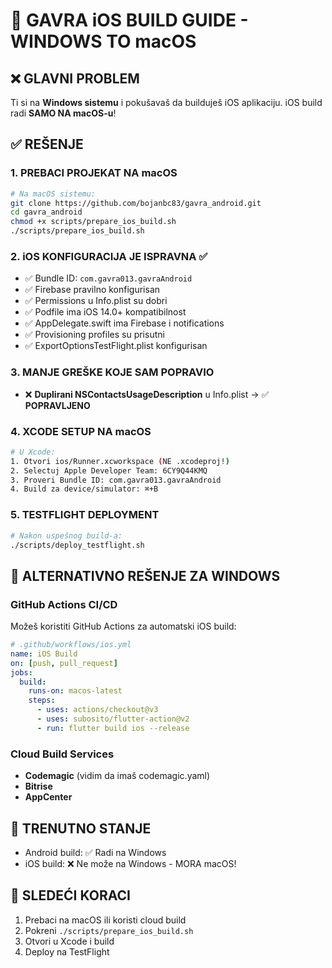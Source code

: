 # 🍎 GAVRA iOS BUILD GUIDE - WINDOWS TO macOS

## ❌ GLAVNI PROBLEM
Ti si na **Windows sistemu** i pokušavaš da builduješ iOS aplikaciju. iOS build radi **SAMO NA macOS-u**!

## ✅ REŠENJE

### 1. PREBACI PROJEKAT NA macOS
```bash
# Na macOS sistemu:
git clone https://github.com/bojanbc83/gavra_android.git
cd gavra_android
chmod +x scripts/prepare_ios_build.sh
./scripts/prepare_ios_build.sh
```

### 2. iOS KONFIGURACIJA JE ISPRAVNA ✅
- ✅ Bundle ID: `com.gavra013.gavraAndroid` 
- ✅ Firebase pravilno konfigurisan
- ✅ Permissions u Info.plist su dobri
- ✅ Podfile ima iOS 14.0+ kompatibilnost
- ✅ AppDelegate.swift ima Firebase i notifications
- ✅ Provisioning profiles su prisutni
- ✅ ExportOptionsTestFlight.plist konfigurisan

### 3. MANJE GREŠKE KOJE SAM POPRAVIO
- ❌ **Duplirani NSContactsUsageDescription** u Info.plist → ✅ **POPRAVLJENO**

### 4. XCODE SETUP NA macOS
```bash
# U Xcode:
1. Otvori ios/Runner.xcworkspace (NE .xcodeproj!)
2. Selectuj Apple Developer Team: 6CY9Q44KMQ
3. Proveri Bundle ID: com.gavra013.gavraAndroid
4. Build za device/simulator: ⌘+B
```

### 5. TESTFLIGHT DEPLOYMENT
```bash
# Nakon uspešnog build-a:
./scripts/deploy_testflight.sh
```

## 🔧 ALTERNATIVNO REŠENJE ZA WINDOWS

### GitHub Actions CI/CD
Možeš koristiti GitHub Actions za automatski iOS build:

```yaml
# .github/workflows/ios.yml
name: iOS Build
on: [push, pull_request]
jobs:
  build:
    runs-on: macos-latest
    steps:
      - uses: actions/checkout@v3
      - uses: subosito/flutter-action@v2
      - run: flutter build ios --release
```

### Cloud Build Services
- **Codemagic** (vidim da imaš codemagic.yaml)
- **Bitrise** 
- **AppCenter**

## 📱 TRENUTNO STANJE
- Android build: ✅ Radi na Windows
- iOS build: ❌ Ne može na Windows - MORA macOS!

## 🎯 SLEDEĆI KORACI
1. Prebaci na macOS ili koristi cloud build
2. Pokreni `./scripts/prepare_ios_build.sh`
3. Otvori u Xcode i build
4. Deploy na TestFlight
